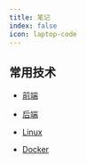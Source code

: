```yaml
---
title: 笔记
index: false
icon: laptop-code
---
```


## 常用技术

- [前端](fontend/)

- [后端](backend/)

- [Linux](Linux/)

- [Docker](docker.md)

